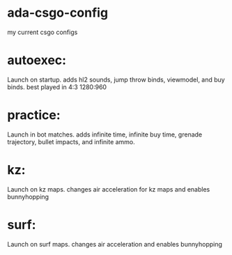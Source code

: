 # ada-csgo-config
my current csgo configs
<br>
# autoexec: 
Launch on startup. adds hl2 sounds, jump throw binds, viewmodel, and buy binds. best played in 4:3 1280:960
<br>
# practice: 
Launch in bot matches. adds infinite time, infinite buy time, grenade trajectory, bullet impacts, and infinite ammo.
<br>
# kz: 
Launch on kz maps. changes air acceleration for kz maps and enables bunnyhopping
<br>
# surf: 
Launch on surf maps. changes air acceleration and enables bunnyhopping

